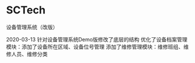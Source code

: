 # SCTech
设备管理系统（改版）


2020-03-13 
针对设备管理系统Demo版修改了底层的结构
优化了设备档案管理模块：添加了设备所在区域、设备位号管理
添加了维修管理模块：维修班组、维修人员、维修分类
